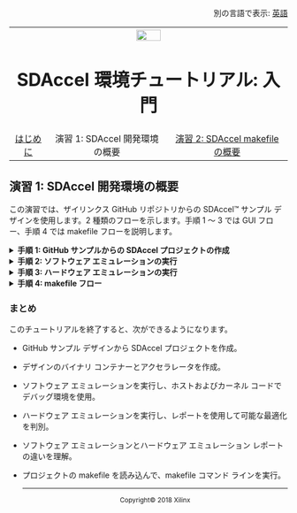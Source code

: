 <p align="right">
	別の言語で表示: <a href="../../master/getting-started-tutorial/lab-1-introduction-to-the-sadccel-developmentenvironment.md">英語</a>	
</p>
<table style="width:100%">
  <tr>
    <th width="100%" colspan="6"><img src="https://www.xilinx.com/content/dam/xilinx/imgs/press/media-kits/corporate/xilinx-logo.png" width="30%"/><h1>SDAccel 環境チュートリアル: 入門</h2>
</th>
  </tr>
  <tr>
    <td align="center"><a href="README.md">はじめに</td>
    <td align="center">演習 1: SDAccel 開発環境の概要</td>
    <td align="center"><a href="lab-2-introduction-to-the-sdaccel-makefile.md">演習 2: SDAccel makefile の概要</a></td>
  </tr>
</table>

## 演習 1: SDAccel 開発環境の概要  

この演習では、ザイリンクス GitHub リポジトリからの SDAccel™ サンプル デザインを使用します。2 種類のフローを示します。手順 1 ～ 3 では GUI フロー、手順 4 では makefile フローを説明します。

<details>
<summary><strong>手順 1: GitHub サンプルからの SDAccel プロジェクトの作成</strong></summary>

  1. Linux のターミナル ウィンドウで `sdx` コマンドを使用して SDx&trade; を起動します。
     ワークスペースを指定するダイアログ ボックスが表示されます。  

     ![](./images/dew1517374817420.png)  

  2. ワークスペースのディレクトリを選択します。このディレクトリにプロジェクトが作成されます。  

  3. **[OK]** をクリックします。   
     SDx の [Welcome] ウィンドウが開きます。[Welcome] ウィンドウは、ツールを初めて起動した場合に表示されます。**[Help] → [Welcome]** をクリックして開くこともできます。

     ![](./images/welcome_window.png)  

  4. SDx の [Welcome] ウィンドウで **[Create SDx Project]** をクリックします。  
     New SDx Project ウィザードが開きます。  

     ![](./images/application_project.png)

  5. **[Application]** をオンにし、**[Next]** をクリックします。
     [Create a New SDx Project] ページが開きます。

     ![](./images/project_name.PNG)  

  6. プロジェクトの名前とディレクトリを指定します。このプロジェクトでは、[Project name] に「`vadd`」と入力し、**[Use default location]** をオンにして、[Next] をクリックします。
     [Platform] ページが開きます。  

     ![](./images/hardware_platform_dialog.PNG)

  7. `xilinx_kcu1500_dynamic_5_0` プラットフォームを選択して **[Next]** をクリックします。  
     選択したプラットフォームによって、プロジェクトが SDAccel プロジェクトになるか SDSoC プロジェクトになるかが決まります。ここでは SDAccel アクセラレーション プラットフォームを選択したので、プロジェクトは SDAccel プロジェクトになります。

     [System Configuration] ページが開きます。このページでは、使用するシステムのタイプとランタイムを定義します。  

     ![](./images/gba1517357172448.png)  

  8. この演習では、デフォルト設定 ([System configuration] は [Linux]、[Runtime] は [OpenCL]) を使用します。   

  9. **[Next]** をクリックします。  
     [Templates] ページが開き、SDAccel プロジェクトの作成に使用可能なテンプレートがリストされます。SDx のサンプルをダウンロードしていない場合は、[Empty Application] と [Vector Addition] のみが表示されます。この演習では、GitHub リポジトリの Vector Addition を使用します。これには、まずサンプルをダウンロードする必要があります。  

     ![](./images/faq1517357172427.png)  

  10. **[SDx Examples]** ボタンをクリックします。  
      表示される [SDx Examples] ダイアログ ボックスから、SDAccel サンプルと SDSoC サンプルの両方をダウンロードできます。  

      ![](./images/20182_examples1.png)  

  11. [SDAccel Examples] の **[Download]** ボタンをクリックします。GitHub リポジトリが [Details] に示されているディレクトリにクローンされます。  
      >**:pushpin: 注記:** ダウンロードには、接続速度によって時間がかかることがあります。[Progress Information] ダイアログ ボックスがリポジトリのクローンが完了するまで表示されます。  

      ダウンロードが完了すると、[SDAccel Examples] の下にサンプルがツリー形式でリストされます。  

      ![](./images/20182_examples2.png)  

  12. **[OK]** をクリックしてダイアログ ボックスを閉じ、[Templates] ページに戻ります。  
      [Templates] ページに SDAccel GitHub サンプルが表示されるようになります。  

      ![](./images/gmr1517357172462.png)  

  13. [Find] フィールドに「Vector」と入力し、[Miscellaneous Examples] の下の [Vector Addition] を選択します。   

  14. **[Finish]** をクリックします。  
      Vector Addition プロジェクトが指定した名前で作成され、SDAccel 環境に開きます。次の図ような環境が表示されるはずです。

      ![](./images/vector_add_project.png)

      SDAccel 環境には、Eclipse ベースの SDx IDE (既にここまでの作業で使用) が含まれます。図に示すように、デフォルト パースペクティブには [Project Explorer] ビュー、プロジェクト エディター ウィンドウ、[Outline] ビューが上部に、[Assistant] ビュー、[Console] ビュー、[Target Connections] ビューが下部に表示されます。SDx IDE の機能の詳細は、『SDAccel 環境ユーザー ガイド』 ([UG1023](https://japan.xilinx.com/cgi-bin/docs/rdoc?v=2018.2;d=ug1023-sdaccel-user-guide.pdf)) を参照してください。

  </details>

<details>
<summary><strong>手順 2: ソフトウェア エミュレーションの実行</strong></summary>

この手順では、ソフトウェア エミュレーションを実行する方法を説明します。[Run Configuration] ダイアログ ボックスの設定を指定し、レポートを開いて、デバッグを開始します。レポートおよびデバッグの詳細は、『SDAccel 環境ユーザー ガイド』 ([UG1023](https://japan.xilinx.com/cgi-bin/docs/rdoc?v=2018.2;d=ug1023-sdaccel-user-guide.pdf)) を参照してください。  

  1. CPU エミュレーションを実行するため、[Application Project Settings] で [Active build configuration] を [Emulation-SW] に設定します。  

     ![](./images/project_settings.png)  

  2. GitHub サンプルには、アクセラレータが既にデザインに含まれています。デザインにアクセラレータが含まれていない場合は、[Add Hardware Function] ボタン ![](./images/qpg1517374817485.png) をクリックして追加します。これにより C/C++ コードが解析され、アクセラレーションに使用可能な関数を判断できます。  

  3. [Run] ボタン ![](./images/lvl1517357172451.png) をクリックしてソフトウェア エミュレーションを実行します。エミュレーション実行前にプロジェクトがビルドされます。  

     >**:pushpin: 注記:** ビルドおよびエミュレーション プロセスには数分以上かかります。この間に、[Run Configurations] ダイアログ ボックスを開き、特定のコマンド ライン オプションを追加してビルドをカスタマイズする方法を説明します。  

  4. [Run] → **[Run Configurations]** をクリックします。  

  5. [Arguments] タブには、XOCC のコマンド ライン オプションを追加できる [Program arguments] セクションがあります。コマンド オプションの詳細は、『SDx コマンドおよびユーティリティ リファレンス ガイド』 ([UG1279](https://japan.xilinx.com/cgi-bin/docs/rdoc?v=2018.2;d=ug1279-sdx-command-utility-reference-guide.pdf)) を参照してください。このチュートリアルでは、デザインを機能させるのにコマンド ライン引数は必要ありません。  

  6. [Profile] タブには、[Generate timeline trace report] ドロップダウン リストがあります。オプションをクリックすると、生成されるレポートのタイプを確認できます。このタブには、[Enable Profiling] チェック ボックスもあります。何も変更せずウィンドウを閉じます。  
     >**:pushpin: 注記:** [Run Configurations] ダイアログ ボックスの設定を変更した場合は、現在のエミュレーション段階を再実行し、変更を反映させる必要があります。これには、**[Run]** ボタンをクリックします。  

  7. [Console] ウィンドウに「TEST PASSED」と表示されるはずです。   

  8. エミュレーションの実行が終了したら、[Profile Summary] および [Application Timeline] レポートで最適化の詳細を確認できます。次の図に示すように、[Assistant] ビューで [Profile Summary] をダブルクリックします。

     ![](./images/assistant_reports.PNG)

     デザインを最適化するのに使用可能な動作、実行時間、帯域幅などの有益なデータが表示されます。サマリの数値は、次の図とは異なる場合があります。  

     ![](./images/qrs1517357172440.png)  

  9. [Assistant] ビューに [Application Timeline] レポートを表示するには、[Application Timeline] をダブルクリックします。ホスト コードとカーネル コードの内訳とそれぞれの実行時間が表示されます。特定の部分を拡大するには、マウスを右へドラッグします。

     ![](./images/cwn1517357172498.png)  

  10. [Profile Summary] および [Application Timeline] には、ホスト コードとカーネル間の通信に関するデータと、カーネルの処理情報が含まれます。[Debug] 機能を使用すると、ホスト カーネルの処理をステップ実行して問題を特定できます。[Project Explorer] ビューで `src` ディレクトリにある **host.cpp** をダブルクリックしてエディターで開きます。  

  11. デバッグを実行するには、ブレークポイントを設定する必要があります。重要ポイントにブレークポイントを設定しておくと、問題を見つけやすくなります。カーネル デバッグの直前でホスト コードを一時停止するには、70 行目 (次の図の青い選択部分) の `outBufVec.push_back(buffer_C)` を右クリックして [Toggle Breakpoint] をクリックします。  

      ![](./images/lpy1517374817498.png)  

  12. [Debug] ![](./images/cwo1517357172495.png) をクリックしてデバッグを実行します。パースペクティブを変更するかどうかを尋ねるダイアログ ボックスが表示されます。[Yes] をクリックします。  

  13. Eclipse デバッグを使用すると、ホストおよびカーネル コードを詳細に検証できます。デバッグをステップ実行するための制御コマンドは、[Run] メニューおよびメイン ツールバーにあります。

      ![](./images/20182_debug.png)  

  14. デフォルトでは、`main` の最初の行に自動ブレークポイントが挿入されます。次の図に示すように、[Run Configuration] ダイアログ ボックスの [Debugger] タブに `main` 関数で停止するオプションがあります。これは、問題のある関数をさらに詳細にデバッグする場合に便利な機能です。F8 を押すか、[Run] → [Resume] をクリックして、次のブレークポイントまでデバッグを実行します。  

      ![](./images/debug_configuration.PNG)  

  15. デバッグを再開すると、SDx でカーネル コード用に別の gdb インスタンスが起動します。これにも関数の始めにブレークポイントが設定されています。これでカーネルが詳細に解析され、データがどのように関数に読み込まれてメモリに書き込まれるのかがわかります。カーネル実行が gdb で終了すると、そのインスタンスが終了し、main デバッグ スレッドに戻ります。F8 キーを押して続行します。  
      >**:pushpin: 注記:** [Console] ビューにはまだカーネル デバッグ出力が表示されています。![](./images/gqm1517357172417.png) をクリックして vadd.exe コンソールに戻り、ホスト コードからの出力を確認します。  

  16. メイン ウィンドウの右上にある [Debug] ボタン ![](./images/cwo1517357172495.png) を右クリックして **[Close]** をクリックして [Debug] パースペクティブを閉じるか、SDx ボタン ![](./images/sdx_perspective_icon.PNG) をクリックして標準の [SDx] パースペクティブに切り替えます。

  17. 標準の [SDx] パースペクティブに戻ったら、中央にあるプロジェクト エディター ウィンドウの [Application Project Settings] 以外のすべてのタブを閉じます。

</details>

<details>
<summary><strong>手順 3: ハードウェア エミュレーションの実行</strong></summary>

この手順では、ハードウェア エミュレーション機能を実行する方法と、基本的なプロファイリングとレポートについて説明します。  

  1. ハードウェア エミュレーションを実行するため、[SDx Application Settings] で [Active build configuration] を [Emulation-HW] に設定し、[Run] をクリックします。これには、少し時間がかかります。  
     >**:pushpin: 注記:** [Emulation-SW] と [Emulation-HW] の主な違いは、ハードウェア エミュレーションではカーネル コードの RTL が合成され、プラットフォームのものにより近いデザインをビルドできる点です。より正確な帯域幅、スループット、実行時間などに関するデータが使用されます。このため、デザインのコンパイルに時間がかかります。  

  2. [Assistant] ビューで [Emulation-HW] の下の [System Estimate] を開きます。
     このテキスト レポートには、カーネル情報、デザインに関するタイミング、クロック サイクル、デバイスで使用されるエリアなどの情報が示されます。

     ![](./images/dzr1517357172472.png)  

  3. [Assistant] ビューで [Profile Summary] ダブルクリックして開きます。このサマリ レポートには、カーネル動作、データ転送、OpenCL™ API 呼び出しに関する詳細情報のほか、リソース使用量に関するプロファイル情報、カーネル/ホスト間のデータ転送などに関する詳細な情報が示されます。
     >**:pushpin: 注記:** ハードウェア エミュレーションで使用されるシミュレーション モデルは近似です。表示されるプロファイルの数値はあくまで見積もりであり、実際のハードウェアの結果とは異なる可能性があります。  

     ![](./images/profile_summary_report.png)

  4. [Console] ビューの横に [Guidance] というビューがあります。このビューには、満たされなかったチェックに対してカーネルの最適化方法に関する情報が含まれます。

     ![](./images/guidance_view.PNG)  

     >**:pushpin: 注記:** その他のパフォーマンス最適化手法および設計手法は、『SDAccel 環境プロファイリングおよび最適化ガイド』 ([UG1207](https://japan.xilinx.com/cgi-bin/docs/rdoc?v=2018.2;d=ug1207-sdaccel-optimization-guide.pdf)) を参照してください。  

  5. [Application Timeline] レポートを開きます。  
     このレポートは、ホストおよびカーネルがタスクを終了するのにかかる見積もり時間と、どこがボトルネックなのかを詳細に示します。この例では 2 回繰り返され、タイムラインにカーネルが 2 回実行されたことが示されます。マーカーを追加、拡大/縮小、信号を展開すると、ボトルネックを見つけるのに役立ちます。  

     ![](./images/pwe1517357172419.png)  

  6. [Emulation-HW] タブを展開して関連のカーネルのタブを展開し、HLS レポートを開きます。
     このレポートには、Vivado® HLS からのカーネル変換および合成に関する詳細な情報が表示されます。下のタブには、カーネルで最も時間がかかった場所とその他のパフォーマンスに関するデータが表示されます。パフォーマンス データには、レイテンシおよびクロック周期が含まれる場合もあります。  

     ![](./images/ivm1517374817463.png)  
</details>

<details>
<summary><strong>手順 4: makefile フロー</strong></summary>

この手順では、基本的な makefile フローと SDx での使用方法について説明します。このフローを使用する利点は、次のとおりです。  
  

  * システムに簡単にオートメーションを導入  
  * デザインを少し変更した場合の処理時間の短縮  

mkefile フローを実行するには、次の手順に従います。  

  1. [Project Explorer] ビューの [Emulation-SW] ディレクトリで makefile ファイルを見つけます。このファイルをダブルクリックしてエディターで開きます。  
     この makefile は SDx IDE で作成され、エミュレーションをビルドして実行するのに使用されます。または、[Emulation-HW] ディレクトリで makefile ファイルを見つけます。  

  2. ビルドごとに makefile があります。エディター ウィンドウで開いている makefile の 21 行目で、`hw_emu` または `sw_emu` がターゲットとして指定されています。   

     >**:information_source: ヒント:** SDx IDE で生成された makefile を使用して、GUI の外でプロジェクトをビルドすることもできます。   

  3. 新しいターミナル セッションを開いて、ワークスペースに移動します。

  4. [Emulation-SW] ディレクトリに移動して、「`make incremental`」と入力します。これにより、典型的な SDx のログ出力が生成されます。  

     >**:pushpin: 注記:** ホストまたはカーネル コードが変更されていない場合は、コンパイルは既に完了しているので何も実行されません。「`make: Nothing to be done for 'incremental'`」というメッセージが表示されます。  

[演習 2: SDAccel makefile の概要](./lab-2-introduction-to-the-sdaccel-makefile.md)で、makefile の使用方法とコマンド ライン フローをさらに詳細に説明します。  
</details>

### まとめ


このチュートリアルを終了すると、次ができるようになります。  

* GitHub サンプル デザインから SDAccel プロジェクトを作成。
* デザインのバイナリ コンテナーとアクセラレータを作成。  
* ソフトウェア エミュレーションを実行し、ホストおよびカーネル コードでデバッグ環境を使用。  
* ハードウェア エミュレーションを実行し、レポートを使用して可能な最適化を判別。  
* ソフトウェア エミュレーションとハードウェア エミュレーション レポートの違いを理解。  
* プロジェクトの makefile を読み込んで、makefile コマンド ラインを実行。  


  <hr/>
  <p align="center"><sup>Copyright&copy; 2018 Xilinx</sup></p>
